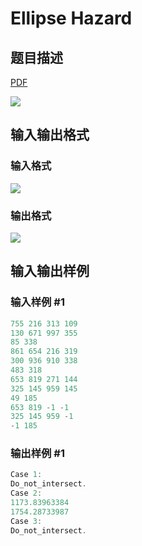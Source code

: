 # Ellipse Hazard

## 题目描述

[problemUrl]: https://uva.onlinejudge.org/index.php?option=com_onlinejudge&Itemid=8&category=229&page=show_problem&problem=3052

[PDF](https://uva.onlinejudge.org/external/119/p11901.pdf)

![](https://cdn.luogu.com.cn/upload/vjudge_pic/UVA11901/75ec8dc67870306806876103f01686f34828de54.png)

## 输入输出格式

### 输入格式

![](https://cdn.luogu.com.cn/upload/vjudge_pic/UVA11901/344bc6a5aa08d98f826f0a444ea8b02319078333.png)

### 输出格式

![](https://cdn.luogu.com.cn/upload/vjudge_pic/UVA11901/3ee7c591f348c113d6039419c1d32fa8b8fae42a.png)

## 输入输出样例

### 输入样例 #1

```cpp
755 216 313 109
130 671 997 355
85 338
861 654 216 319
300 936 910 338
483 318
653 819 271 144
325 145 959 145
49 185
653 819 -1 -1
325 145 959 -1
-1 185
```


### 输出样例 #1

```cpp
Case 1:
Do_not_intersect.
Case 2:
1173.83963384
1754.28733987
Case 3:
Do_not_intersect.
```


